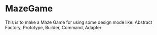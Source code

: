 # MazeGame

This is to make a Maze Game for using some design mode like: Abstract Factory, Prototype, Builder, Command, Adapter

